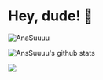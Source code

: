 # Hey, dude! 👋 

![AnaSuuuu](https://count.getloli.com/get/@:AnaSuuuu)

![AnsSuuuu's github stats](https://github-readme-stats.vercel.app/api?username=AnaSuuuu&show_icons=true&theme=gruvbox)

![](https://github-readme-stats.vercel.app/api/top-langs/?username=AnaSuuuu&layout=compact&langs_count=6&theme=gruvbox)

